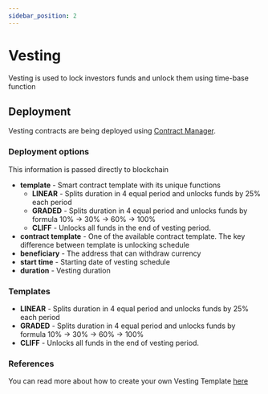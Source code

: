 ```yaml
---
sidebar_position: 2
---
```


# Vesting

Vesting is used to lock investors funds and unlock them using time-base function

## Deployment

Vesting contracts are being deployed using [Contract Manager](/docs/AdminPanel/ContractManager).  

### Deployment options

This information is passed directly to blockchain

- **template** - Smart contract template with its unique functions
  - **LINEAR** - Splits duration in 4 equal period and unlocks funds by 25% each period
  - **GRADED** - Splits duration in 4 equal period and unlocks funds by formula 10% -> 30% -> 60% -> 100%
  - **CLIFF** - Unlocks all funds in the end of vesting period.
- **contract template** - One of the available contract template. The key difference between template is unlocking schedule
- **beneficiary** - The address that can withdraw currency
- **start time** - Starting date of vesting schedule
- **duration** - Vesting duration

### Templates

- **LINEAR** - Splits duration in 4 equal period and unlocks funds by 25% each period
- **GRADED** - Splits duration in 4 equal period and unlocks funds by formula 10% -> 30% -> 60% -> 100%
- **CLIFF** - Unlocks all funds in the end of vesting period.

### References

You can read more about how to create your own Vesting Template [here](https://docs.openzeppelin.com/contracts/4.x/api/finance#VestingWallet)
